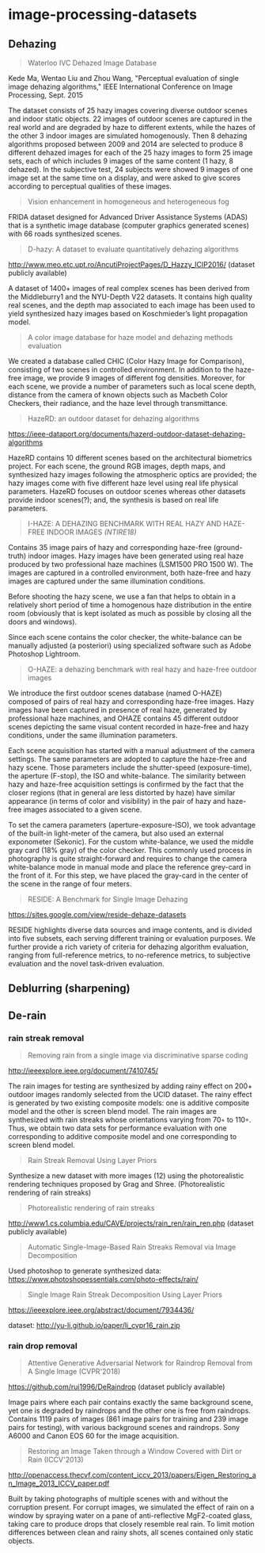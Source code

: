# image-processing-datasets

## Dehazing

> Waterloo IVC Dehazed Image Database

Kede Ma, Wentao Liu and Zhou Wang, "Perceptual evaluation of single image dehazing algorithms," IEEE International Conference on Image Processing, Sept. 2015

The dataset consists of 25 hazy images covering diverse outdoor scenes and indoor static objects. 22 images of outdoor scenes are captured in the real world and are degraded by haze to different extents, while the hazes of the other 3 indoor images are simulated homogenously. Then 8 dehazing algorithms proposed between 2009 and 2014 are selected to produce 8 different dehazed images for each of the 25 hazy images to form 25 image sets, each of which includes 9 images of the same content (1 hazy, 8 dehazed). In the subjective test, 24 subjects were showed 9 images of one image set at the same time on a display, and were asked to give scores according to perceptual qualities of these images.

> Vision enhancement in homogeneous and heterogeneous fog

FRIDA dataset designed for Advanced Driver Assistance Systems (ADAS) that is a synthetic image database (computer graphics generated scenes) with 66 roads synthesized scenes.

> D-hazy: A dataset to evaluate quantitatively dehazing algorithms

http://www.meo.etc.upt.ro/AncutiProjectPages/D_Hazzy_ICIP2016/ (dataset publicly available)

A dataset of 1400+ images of real complex scenes has been derived from the Middleburry1 and the NYU-Depth V22 datasets. It contains high quality real scenes, and the depth map associated to each image has been used to yield synthesized hazy images based on Koschmieder’s light propagation model.

> A color image database for haze model and dehazing methods evaluation

We created a database called CHIC (Color Hazy Image for Comparison), consisting of two scenes in controlled environment. In addition to the haze-free image, we provide 9 images of different fog densities. Moreover, for each scene, we provide a number of parameters such as local scene depth, distance from the camera of known objects such as Macbeth Color Checkers, their radiance, and the haze level through transmittance.

> HazeRD: an outdoor dataset for dehazing algorithms

https://ieee-dataport.org/documents/hazerd-outdoor-dataset-dehazing-algorithms

HazeRD contains 10 different scenes based on the architectural biometrics project. For each scene, the ground RGB images, depth maps, and synthesized hazy images following the atmospheric optics are provided; the hazy images come with five different haze level using real life physical parameters. HazeRD focuses on outdoor scenes whereas other datasets provide indoor scenes(?); and, the synthesis is based on real life parameters.

> I-HAZE: A DEHAZING BENCHMARK WITH REAL HAZY AND HAZE-FREE INDOOR IMAGES *(NTIRE18)*

Contains 35 image pairs of hazy and corresponding haze-free (ground-truth) indoor images. Hazy images have been generated
using real haze produced by two professional haze machines (LSM1500 PRO 1500 W). The images are captured in a controlled environment, both haze-free and hazy images are captured under the same illumination conditions.

Before shooting the hazy scene, we use a fan that helps to obtain in a relatively short period of time a homogenous haze distribution in the entire room (obviously that is kept isolated as much as possible by closing all the doors and windows).

Since each scene contains the color checker, the white-balance can be manually adjusted (a posteriori) using specialized software such as Adobe Photoshop Lightroom.

> O-HAZE: a dehazing benchmark with real hazy and haze-free outdoor images

We introduce the first outdoor scenes database (named O-HAZE) composed of pairs of real hazy and corresponding haze-free images. Hazy images have been captured in presence of real haze, generated by professional haze machines, and OHAZE contains 45 different outdoor scenes depicting the same visual content recorded in haze-free and hazy conditions, under the same illumination parameters.

Each scene acquisition has started with a manual adjustment of the camera settings. The same parameters are adopted to capture the haze-free and hazy scene. Those parameters include the shutter-speed (exposure-time), the aperture (F-stop), the ISO and white-balance. The similarity between hazy and haze-free acquisition settings is confirmed by the fact that the closer regions (that in general are less distorted by haze) have similar appearance (in terms of color and visibility) in the pair of hazy and haze-free images associated to a given scene.

To set the camera parameters (aperture-exposure-ISO), we took advantage of the built-in light-meter of the camera, but also used an external exponometer (Sekonic). For the custom white-balance, we used the middle gray card (18% gray) of the color checker. This commonly used process in photography is quite straight-forward and requires to change the camera white-balance mode in manual mode and place the reference grey-card in the front of it. For this step, we have placed the gray-card in the center of the scene in the range of four meters.

> RESIDE: A Benchmark for Single Image Dehazing

https://sites.google.com/view/reside-dehaze-datasets

RESIDE highlights diverse data sources and image contents, and is divided into five subsets, each serving different training or evaluation purposes. We further provide a rich variety of criteria for dehazing algorithm evaluation, ranging from full-reference metrics, to no-reference metrics, to subjective evaluation and the novel task-driven evaluation. 

## Deblurring (sharpening)

## De-rain

### rain streak removal

> Removing rain from a single image via discriminative sparse coding

http://ieeexplore.ieee.org/document/7410745/

The rain images for testing are synthesized by adding rainy effect on 200+ outdoor images randomly selected from the UCID dataset. The rainy effect is generated by two existing composite models: one is additive composite model and the other is screen blend model. The rain images are synthesized with rain streaks whose orientations varying from 70◦ to 110◦. Thus, we obtain two data sets for performance evaluation with one corresponding to additive composite model and one corresponding to screen blend model.

> Rain Streak Removal Using Layer Priors

Synthesize a new dataset with more images (12) using the photorealistic rendering techniques proposed by Grag and Shree. (Photorealistic rendering of rain streaks)

> Photorealistic rendering of rain streaks

http://www1.cs.columbia.edu/CAVE/projects/rain_ren/rain_ren.php (dataset publicly available)

> Automatic Single-Image-Based Rain Streaks Removal via Image Decomposition

Used photoshop to generate synthesized data: https://www.photoshopessentials.com/photo-effects/rain/

> Single Image Rain Streak Decomposition Using Layer Priors

https://ieeexplore.ieee.org/abstract/document/7934436/

dataset: http://yu-li.github.io/paper/li_cvpr16_rain.zip

### rain drop removal

> Attentive Generative Adversarial Network for Raindrop Removal from A Single Image (CVPR'2018)

https://github.com/rui1996/DeRaindrop (dataset publicly available)

Image pairs where each pair contains exactly the same background scene, yet one is degraded by raindrops and the other one is free from raindrops. Contains 1119 pairs of images (861 image pairs for training and 239 image pairs for testing), with various background scenes and raindrops. Sony A6000 and Canon EOS 60 for the image acquisition.

> Restoring an Image Taken through a Window Covered with Dirt or Rain (ICCV'2013)

http://openaccess.thecvf.com/content_iccv_2013/papers/Eigen_Restoring_an_Image_2013_ICCV_paper.pdf

Built by taking photographs of multiple scenes with and without the corruption present. For corrupt images, we simulated the effect of rain on a window by spraying water on a pane of anti-reflective MgF2-coated glass, taking care to produce drops that closely resemble real rain. To limit motion differences between clean and rainy shots, all scenes contained only static objects.
